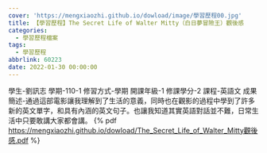 ```yaml
---
cover: 'https://mengxiaozhi.github.io/dowload/image/學習歷程00.jpg'
title: 【學習歷程】The Secret Life of Walter Mitty（白日夢冒險王）觀後感
categories:
  - 學習歷程檔案
tags:
  - 學習歷程
abbrlink: 60223
date: 2022-01-30 00:00:00
---
```

學生-劉訊志
學期-110-1
修習方式-學期
開課年級-1
修課學分-2
課程-英語文
成果簡述-通過這部電影讓我理解到了生活的意義，同時也在觀影的過程中學到了許多新的英文單字，和具有內涵的英文句子。也讓我知道其實英語對話並不難，日常生活中只要敢講大家都會講。
{% pdf https://mengxiaozhi.github.io/dowload/The_Secret_Life_of_Walter_Mitty觀後感.pdf %}